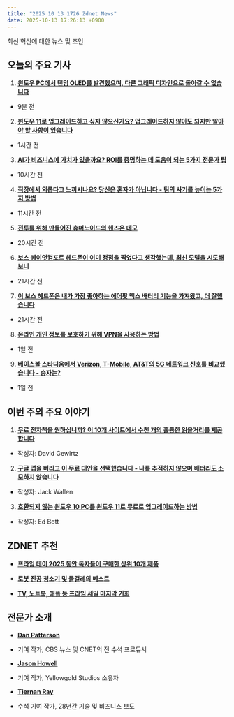```yaml
---
title: "2025 10 13 1726 Zdnet News"
date: 2025-10-13 17:26:13 +0900
---
```


최신 혁신에 대한 뉴스 및 조언  
## 오늘의 주요 기사 

1. **[윈도우 PC에서 탠덤 OLED를 발견했으며, 다른 그래픽 디자인으로 돌아갈 수 없습니다](https://www.zdnet.com/article/i-found-a-windows-pc-with-a-tandem-oled-and-cant-go-back-to-graphic-design-on-anything-else/)**  
* 9분 전  

2. **[윈도우 11로 업그레이드하고 싶지 않으신가요? 업그레이드하지 않아도 되지만 알아야 할 사항이 있습니다](https://www.zdnet.com/article/dont-want-to-upgrade-to-windows-11-you-dont-have-to-but-heres-what-you-should-know/)**  
* 1시간 전  

3. **[AI가 비즈니스에 가치가 있을까요? ROI를 증명하는 데 도움이 되는 5가지 전문가 팁](https://www.zdnet.com/article/is-ai-even-worth-it-for-your-business-5-expert-tips-to-help-prove-roi/)**  
* 10시간 전  

4. **[직장에서 외롭다고 느끼시나요? 당신은 혼자가 아닙니다 - 팀의 사기를 높이는 5가지 방법](https://www.zdnet.com/article/feeling-lonely-at-work-youre-not-alone-5-ways-to-boost-your-teams-morale/)**  
* 11시간 전  

5. **[전투를 위해 만들어진 휴머노이드의 핸즈온 데모](https://www.zdnet.com/video/hands-on-demo-of-a-humanoid-made-for-battle/)**  
* 20시간 전  

6. **[보스 퀘이엇컴포트 헤드폰이 이미 정점을 찍었다고 생각했는데, 최신 모델을 시도해보니](https://www.zdnet.com/article/i-thought-the-bose-quietcomfort-headphones-already-hit-their-peak-then-i-tried-the-newest-model/)**  
* 21시간 전  

7. **[이 보스 헤드폰은 내가 가장 좋아하는 에어팟 맥스 배터리 기능을 가져왔고, 더 잘했습니다](https://www.zdnet.com/article/these-bose-headphones-took-my-favorite-airpods-max-battery-feature-and-did-it-even-better/)**  
* 21시간 전  

8. **[온라인 개인 정보를 보호하기 위해 VPN을 사용하는 방법](https://www.zdnet.com/video/how-to-use-a-vpn-to-protect-your-online-privacy/)**  
* 1일 전  

9. **[베이스볼 스타디움에서 Verizon, T-Mobile, AT&T의 5G 네트워크 신호를 비교했습니다 - 승자는?](https://www.zdnet.com/article/i-compared-5g-network-signals-of-verizon-t-mobile-and-at-t-at-a-baseball-stadium-heres-the-winner/)**  
* 1일 전  

## 이번 주의 주요 이야기 

1. **[무료 전자책을 원하십니까? 이 10개 사이트에서 수천 개의 훌륭한 읽을거리를 제공합니다](https://www.zdnet.com/article/want-free-ebooks-these-10-sites-offer-thousands-of-options/)**  
* 작성자: David Gewirtz  

2. **[구글 맵을 버리고 이 무료 대안을 선택했습니다 - 나를 추적하지 않으며 배터리도 소모하지 않습니다](https://www.zdnet.com/article/i-ditched-google-maps-for-this-free-alternative-that-doesnt-track-me-or-drain-my-battery/)**  
* 작성자: Jack Wallen  

3. **[호환되지 않는 윈도우 10 PC를 윈도우 11로 무료로 업그레이드하는 방법](https://www.zdnet.com/article/how-to-upgrade-your-incompatible-windows-10-pc-to-windows-11-for-free/)**  
* 작성자: Ed Bott  

## ZDNET 추천 
- **[프라임 데이 2025 동안 독자들이 구매한 상위 10개 제품](https://www.zdnet.com/article/the-top-10-products-our-readers-bought-during-prime-day-2025-no-1-is-still-pretty-odd/)**  

- **[로봇 진공 청소기 및 물걸레의 베스트](https://www.zdnet.com/home-and-office/kitchen-household/best-robot-vacuum-mop/)**  
- **[TV, 노트북, 애플 등 프라임 세일 마지막 기회](https://www.zdnet.com/article/amazon-prime-day-deals-10-9-2025/)**  

## 전문가 소개 
- **[Dan Patterson](https://www.zdnet.com/meet-the-team/dan-patterson/)**  
* 기여 작가, CBS 뉴스 및 CNET의 전 수석 프로듀서  

- **[Jason Howell](https://www.zdnet.com/meet-the-team/jason-howell/)**  
* 기여 작가, Yellowgold Studios 소유자  

- **[Tiernan Ray](https://www.zdnet.com/meet-the-team/tiernan-ray/)**  
* 수석 기여 작가, 28년간 기술 및 비즈니스 보도